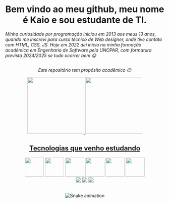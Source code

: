 ## <h1 align="center">Bem vindo ao meu github, meu nome é Kaio e sou estudante de TI.</h1>
<i align="center" >Minha curiosidade por programação iniciou em 2013 aos meus 13 anos, quando me inscrevi para curso técnico de Web designer, onde tive contato com HTML, CSS, JS. Hoje em 2022 dei início na minha formação acadêmica em Engenharia de Software pela UNOPAR, com formatura prevista 2024/2025 se tudo ocorrer bem 😋 </i> 
<div align="center">

##

<i align="center" >Este repositório tem propósito acadêmico  😉 </i> 
<div align="center">
  <a href="https://github.com/kaiotcp1">
  <img height="180em" src="https://github-readme-stats.vercel.app/api?username=kaiotcp1&show_icons=true&theme=maroongold&include_all_commits=true&count_private=true"/>
  <img height="180em" src="https://github-readme-stats.vercel.app/api/top-langs/?username=kaiotcp1&layout=compact&langs_count=7&theme=default&"/>
</div>

##

<h2 align="center">Tecnologias que venho estudando</h2>
<div align="center">
<img width="60px"src="https://cdn.jsdelivr.net/gh/devicons/devicon/icons/javascript/javascript-plain.svg"/>
<img width="60px"src="https://cdn.jsdelivr.net/gh/devicons/devicon/icons/nodejs/nodejs-original.svg" />
<img width="60px"src="https://cdn.jsdelivr.net/gh/devicons/devicon/icons/c/c-original.svg" />
<img width="60px"src="https://cdn.jsdelivr.net/gh/devicons/devicon/icons/csharp/csharp-original.svg" />
<img width="60px"src="https://cdn.jsdelivr.net/gh/devicons/devicon/icons/python/python-original-wordmark.svg" />
<img width="60px"src="https://cdn.jsdelivr.net/gh/devicons/devicon/icons/mongodb/mongodb-original-wordmark.svg" />
</div>


<div> 
  <a href="https://instagram.com/hpkaio" target="_blank"><img src="https://img.shields.io/badge/-Instagram-%23E4405F?style=for-the-badge&logo=instagram&logoColor=white" target="_blank"></a> 
  <a href = "mailto:kaiotcp1@gmail.com@gmail.com"><img src="https://img.shields.io/badge/-Gmail-%23333?style=for-the-badge&logo=gmail&logoColor=white" target="_blank"></a>
  <a href="https://www.linkedin.com/in/hpkaio" target="_blank"><img src="https://img.shields.io/badge/-LinkedIn-%230077B5?style=for-the-badge&logo=linkedin&logoColor=white" target="_blank"></a> 
</div>

##

![Snake animation](https://github.com/kaiotcp1/kaiotcp1/blob/output/github-contribution-grid-snake.svg)

